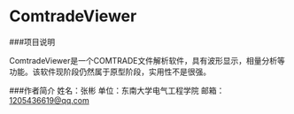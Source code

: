 ComtradeViewer
==============

###项目说明

ComtradeViewer是一个COMTRADE文件解析软件，具有波形显示，相量分析等功能。该软件现阶段仍然属于原型阶段，实用性不是很强。


###作者简介
姓名：张彬
单位：东南大学电气工程学院
邮箱：1205436619@qq.com
